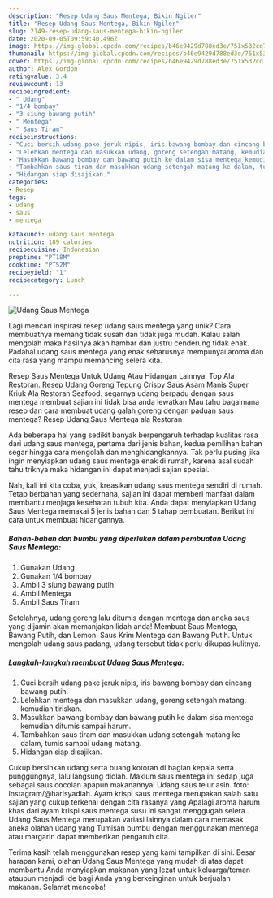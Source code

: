 ```yaml
---
description: "Resep Udang Saus Mentega, Bikin Ngiler"
title: "Resep Udang Saus Mentega, Bikin Ngiler"
slug: 2149-resep-udang-saus-mentega-bikin-ngiler
date: 2020-09-05T09:59:40.496Z
image: https://img-global.cpcdn.com/recipes/b46e9429d788ed3e/751x532cq70/udang-saus-mentega-foto-resep-utama.jpg
thumbnail: https://img-global.cpcdn.com/recipes/b46e9429d788ed3e/751x532cq70/udang-saus-mentega-foto-resep-utama.jpg
cover: https://img-global.cpcdn.com/recipes/b46e9429d788ed3e/751x532cq70/udang-saus-mentega-foto-resep-utama.jpg
author: Alex Gordon
ratingvalue: 3.4
reviewcount: 13
recipeingredient:
- " Udang"
- "1/4 bombay"
- "3 siung bawang putih"
- " Mentega"
- " Saus Tiram"
recipeinstructions:
- "Cuci bersih udang pake jeruk nipis, iris bawang bombay dan cincang bawang putih."
- "Lelehkan mentega dan masukkan udang, goreng setengah matang, kemudian tiriskan."
- "Masukkan bawang bombay dan bawang putih ke dalam sisa mentega kemudian ditumis sampai harum."
- "Tambahkan saus tiram dan masukkan udang setengah matang ke dalam, tumis sampai udang matang."
- "Hidangan siap disajikan."
categories:
- Resep
tags:
- udang
- saus
- mentega

katakunci: udang saus mentega 
nutrition: 189 calories
recipecuisine: Indonesian
preptime: "PT18M"
cooktime: "PT52M"
recipeyield: "1"
recipecategory: Lunch

---
```



![Udang Saus Mentega](https://img-global.cpcdn.com/recipes/b46e9429d788ed3e/751x532cq70/udang-saus-mentega-foto-resep-utama.jpg)

Lagi mencari inspirasi resep udang saus mentega yang unik? Cara membuatnya memang tidak susah dan tidak juga mudah. Kalau salah mengolah maka hasilnya akan hambar dan justru cenderung tidak enak. Padahal udang saus mentega yang enak seharusnya mempunyai aroma dan cita rasa yang mampu memancing selera kita.

Resep Saus Mentega Untuk Udang Atau Hidangan Lainnya: Top Ala Restoran. Resep Udang Goreng Tepung Crispy Saus Asam Manis Super Kriuk Ala Restoran Seafood. segarnya udang berpadu dengan saus mentega membuat sajian ini tidak bisa anda lewatkan Mau tahu bagaimana resep dan cara membuat udang galah goreng dengan paduan saus mentega? Resep Udang Saus Mentega ala Restoran

Ada beberapa hal yang sedikit banyak berpengaruh terhadap kualitas rasa dari udang saus mentega, pertama dari jenis bahan, kedua pemilihan bahan segar hingga cara mengolah dan menghidangkannya. Tak perlu pusing jika ingin menyiapkan udang saus mentega enak di rumah, karena asal sudah tahu triknya maka hidangan ini dapat menjadi sajian spesial.


Nah, kali ini kita coba, yuk, kreasikan udang saus mentega sendiri di rumah. Tetap berbahan yang sederhana, sajian ini dapat memberi manfaat dalam membantu menjaga kesehatan tubuh kita. Anda dapat menyiapkan Udang Saus Mentega memakai 5 jenis bahan dan 5 tahap pembuatan. Berikut ini cara untuk membuat hidangannya.

<!--inarticleads1-->

##### Bahan-bahan dan bumbu yang diperlukan dalam pembuatan Udang Saus Mentega:

1. Gunakan  Udang
1. Gunakan 1/4 bombay
1. Ambil 3 siung bawang putih
1. Ambil  Mentega
1. Ambil  Saus Tiram


Setelahnya, udang goreng lalu ditumis dengan mentega dan aneka saus yang dijamin akan memanjakan lidah anda! Membuat Saus Mentega, Bawang Putih, dan Lemon. Saus Krim Mentega dan Bawang Putih. Untuk mengolah udang saus padang, udang tersebut tidak perlu dikupas kulitnya. 

<!--inarticleads2-->

##### Langkah-langkah membuat Udang Saus Mentega:

1. Cuci bersih udang pake jeruk nipis, iris bawang bombay dan cincang bawang putih.
1. Lelehkan mentega dan masukkan udang, goreng setengah matang, kemudian tiriskan.
1. Masukkan bawang bombay dan bawang putih ke dalam sisa mentega kemudian ditumis sampai harum.
1. Tambahkan saus tiram dan masukkan udang setengah matang ke dalam, tumis sampai udang matang.
1. Hidangan siap disajikan.


Cukup bersihkan udang serta buang kotoran di bagian kepala serta punggungnya, lalu langsung diolah. Maklum saus mentega ini sedap juga sebagai saus cocolan apapun makanannya! Udang saus telur asin. foto: Instagram/@harisyadiah. Ayam krispi saus mentega merupakan salah satu sajian yang cukup terkenal dengan cita rasanya yang Apalagi aroma harum khas dari ayam krispi saus mentega susu ini sangat menggugah selera.. Udang Saus Mentega merupakan variasi lainnya dalam cara memasak aneka olahan udang yang Tumisan bumbu dengan menggunakan mentega atau margarin dapat memberikan pengaruh cita. 

Terima kasih telah menggunakan resep yang kami tampilkan di sini. Besar harapan kami, olahan Udang Saus Mentega yang mudah di atas dapat membantu Anda menyiapkan makanan yang lezat untuk keluarga/teman ataupun menjadi ide bagi Anda yang berkeinginan untuk berjualan makanan. Selamat mencoba!
